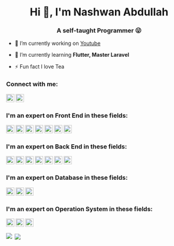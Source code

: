 <h1 align="center">Hi 👋, I'm Nashwan Abdullah</h1>
<h3 align="center">A self-taught Programmer 😜</h3>

- 🔭 I’m currently working on  [Youtube](https://www.youtube.com/rstacode)
 
- 🌱 I’m currently learning **Flutter, Master Laravel**

- ⚡ Fun fact I love Tea

### Connect with me:

<a href="https://fb.com/codenashwan" target="blank"><img src="https://cdn.iconscout.com/icon/free/png-128/facebook-224-498412.png" height="22" width="22" /></a>
<a href="https://wa.me/07704695176" target="blank"><img src="https://cdn.iconscout.com/icon/free/png-256/whatsapp-43-189795.png" height="22" width="22" /></a>
<link rel="stylesheet" href="https://cdn.jsdelivr.net/gh/devicons/devicon@v2.8.1/devicon.min.css">

<h3><b>I'm an expert on Front End in these fields:</b></h3>
<p align="left">
<i class="devicon-html5-plain colored"></i>

   <img src="https://devicon.dev/devicon.git/icons/css3/css3-original.svg" width="22" height="22"/>
   <img src="https://devicon.dev/devicon.git/icons/javascript/javascript-original.svg" width="22" height="22"/>
   <img src="https://devicon.dev/devicon.git/icons/jquery/jquery-original.svg" width="22" height="22"/>
   <img src="https://devicons.github.io/devicon/devicon.git/icons/bootstrap/bootstrap-plain.svg" width="22" height="22"/>
   <img src="https://devicon.dev/devicon.git/icons/ionic/ionic-original.svg" width="22" height="22"/>
   <img src="https://devicon.dev/devicon.git/icons/flutter/flutter-original.svg" width="22" height="22"/>
   <img src="https://devicon.dev/devicon.git/icons/illustrator/illustrator-plain.svg" width="22" height="22"/>
</p>

<h3><b>I'm an expert on Back End in these fields:</b></h3>
<p align="left">
   <img src="https://devicon.dev/devicon.git/icons/java/java-original.svg" width="22" height="22"/>
 <img src="https://devicon.dev/devicon.git/icons/csharp/csharp-original.svg" width="22" height="22"/>
 <img src="https://www.vectorlogo.zone/logos/dartlang/dartlang-icon.svg" alt="dart" width="22" height="22"/>
 <img src="https://devicon.dev/devicon.git/icons/php/php-original.svg" width="22" height="22"/>
 <img src="https://devicon.dev/devicon.git/icons/composer/composer-original.svg" width="22" height="22"/>
 <img src="https://devicon.dev/devicon.git/icons/laravel/laravel-plain.svg" width="22" height="22"/>
   <img src="https://indykoning.nl/wp-content/uploads/2020/03/Livewire.png" width="22" height="22"/>

</p>

<h3><b>I'm an expert on Database in these fields:</b></h3>
<p align="left">
 <img src="https://devicons.github.io/devicon/devicon.git/icons/mysql/mysql-original-wordmark.svg" width="22" height="22"/>
 <img src="https://devicon.dev/devicon.git/icons/oracle/oracle-original.svg" width="22" height="22"/>
  <img src="https://img.icons8.com/color/2x/microsoft-sql-server.png" width="22" height="22"/>

</p>
<h3><b>I'm an expert on Operation System in these fields:</b></h3>
<p align="left">
 <img src="https://devicons.github.io/devicon/devicon.git/icons/linux/linux-original.svg" width="22" height="22"/>
 <img src="https://devicon.dev/devicon.git/icons/debian/debian-original.svg" width="22" height="22"/>
  <img src="https://devicon.dev/devicon.git/icons/windows8/windows8-original.svg" width="22" height="22"/>

</p>


<p><img align="left" src="https://github-readme-stats.vercel.app/api/top-langs/?username=codenashwan&layout=compact&hide=html"></p>
<p>&nbsp;<img align="center" src="https://github-readme-stats.vercel.app/api?username=codenashwan&show_icons=true"></p>


